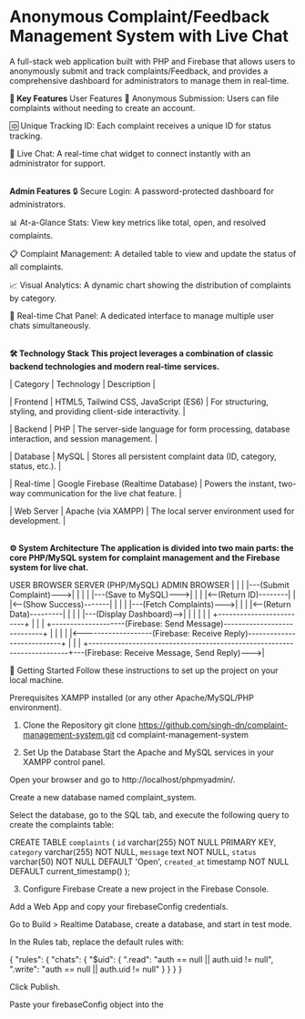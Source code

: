 <b><h1>Anonymous Complaint/Feedback Management System with Live Chat</h1></b>
A full-stack web application built with PHP and Firebase that allows users to anonymously submit and track complaints/Feedback, and provides a comprehensive dashboard for administrators to manage them in real-time.

<b>🚀 Key Features</b>
User Features
📝 Anonymous Submission: Users can file complaints without needing to create an account.

🆔 Unique Tracking ID: Each complaint receives a unique ID for status tracking.

💬 Live Chat: A real-time chat widget to connect instantly with an administrator for support.
<br><br>

<b>Admin Features</b>
🔒 Secure Login: A password-protected dashboard for administrators.

📊 At-a-Glance Stats: View key metrics like total, open, and resolved complaints.

📋 Complaint Management: A detailed table to view and update the status of all complaints.

📈 Visual Analytics: A dynamic chart showing the distribution of complaints by category.

💬 Real-time Chat Panel: A dedicated interface to manage multiple user chats simultaneously.<br><br>

<b>🛠️ Technology Stack
This project leverages a combination of classic backend technologies and modern real-time services.</b>

<p>| Category | Technology | Description |</p>
<p>| Frontend | HTML5, Tailwind CSS, JavaScript (ES6) | For structuring, styling, and providing client-side interactivity. |</p>
<p>| Backend | PHP | The server-side language for form processing, database interaction, and session management. |</p>
<p>| Database | MySQL | Stores all persistent complaint data (ID, category, status, etc.). |</p>
<p>| Real-time | Google Firebase (Realtime Database) | Powers the instant, two-way communication for the live chat feature. |</p>
| Web Server | Apache (via XAMPP) | The local server environment used for development. |<br><br>

<b>⚙️ System Architecture
The application is divided into two main parts: the core PHP/MySQL system for complaint management and the Firebase system for live chat.</b><br>

<p>USER BROWSER                                  SERVER (PHP/MySQL)                                  ADMIN BROWSER
      |                                              |                                                 |
      |---(Submit Complaint)--->|                      |                                                 |
      |                        |---(Save to MySQL)--->|                                                 |
      |                        |<--(Return ID)--------|                                                 |
      |<--(Show Success)-------|                      |                                                 |
      |                                              |---(Fetch Complaints)--->|                         |
      |                                              |<--(Return Data)---------|                         |
      |                                              |                         |---(Display Dashboard)-->|
      |                                              |                         |                         |
      |                                              +-------------------------+                         |
      |                                                                                                  |
      +--------------------(Firebase: Send Message)----------------------------+                         |
      |                                                                        |                         |
      |<-------------------(Firebase: Receive Reply)---------------------------+                         |
      |                                                                                                  |
      +------------------------------------------------------------------------+---(Firebase: Receive Message, Send Reply)--->|</p>



🚀 Getting Started
Follow these instructions to set up the project on your local machine.

Prerequisites
XAMPP installed (or any other Apache/MySQL/PHP environment).

1. Clone the Repository
git clone https://github.com/singh-dn/complaint-management-system.git
cd complaint-management-system



2. Set Up the Database
Start the Apache and MySQL services in your XAMPP control panel.

Open your browser and go to http://localhost/phpmyadmin/.

Create a new database named complaint_system.

Select the database, go to the SQL tab, and execute the following query to create the complaints table:

CREATE TABLE `complaints` (
  `id` varchar(255) NOT NULL PRIMARY KEY,
  `category` varchar(255) NOT NULL,
  `message` text NOT NULL,
  `status` varchar(50) NOT NULL DEFAULT 'Open',
  `created_at` timestamp NOT NULL DEFAULT current_timestamp()
);



3. Configure Firebase
Create a new project in the Firebase Console.

Add a Web App and copy your firebaseConfig credentials.

Go to Build > Realtime Database, create a database, and start in test mode.

In the Rules tab, replace the default rules with:

{
  "rules": {
    "chats": {
      "$uid": {
        ".read": "auth == null || auth.uid != null",
        ".write": "auth == null || auth.uid != null"
      }
    }
  }
}



Click Publish.

Paste your firebaseConfig object into the <script> sections of index.php and admin_dashboard.php.

4. Run the Application
Place the project folder inside your XAMPP htdocs directory.

Open your browser and navigate to http://localhost/complaint-management-system/.

📖 Usage
User
Navigate to the main page to submit a complaint or track an existing one using its ID.

Use the floating chat bubble in the bottom-right corner to talk to an admin.

Admin
Navigate to http://localhost/complaint-management-system/admin_login.php.

Admin ID: admin

Password: password

From the dashboard, you can view all complaints, see analytics, and manage live chats.
## 🖼️ Project Preview

### User View
![User Complaint Form](/image/user.png)<br>
![User Complaint Form](/image/chat.png)<br>


### Admin Dashboard
![Admin Dashboard](/image/admindashboard.png)
![Admin Dashboard](/image/image.png.png)

<h3>👨‍💻 Author
Dev Singh - MCA Student</h3>
